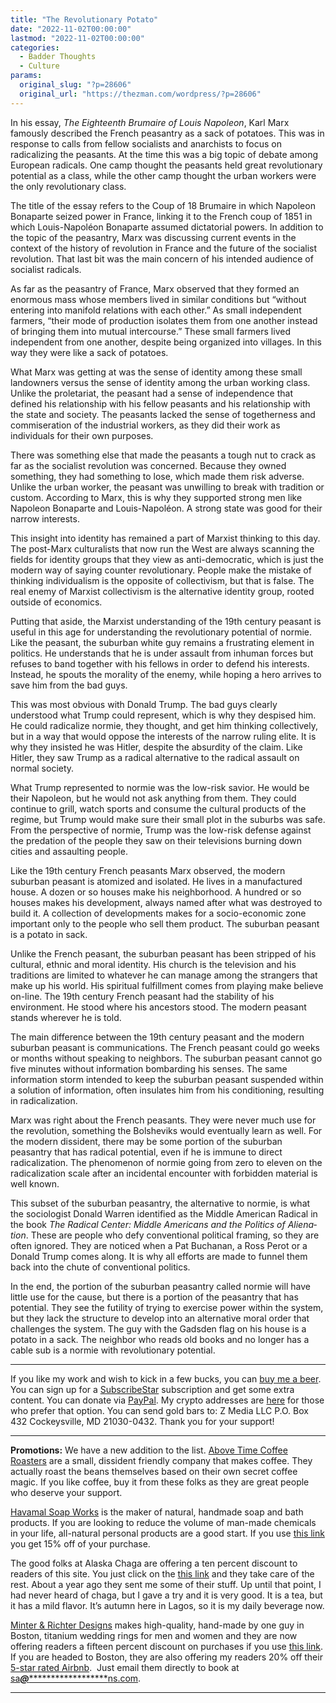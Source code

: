 ```yaml
---
title: "The Revolutionary Potato"
date: "2022-11-02T00:00:00"
lastmod: "2022-11-02T00:00:00"
categories:
  - Badder Thoughts
  - Culture
params:
  original_slug: "?p=28606"
  original_url: "https://thezman.com/wordpress/?p=28606"
---
```


In his essay, *The Eighteenth Brumaire of Louis Napoleon*, Karl Marx
famously described the French peasantry as a sack of potatoes. This was
in response to calls from fellow socialists and anarchists to focus on
radicalizing the peasants. At the time this was a big topic of debate
among European radicals. One camp thought the peasants held great
revolutionary potential as a class, while the other camp thought the
urban workers were the only revolutionary class.

The title of the essay refers to the Coup of 18 Brumaire in which
Napoleon Bonaparte seized power in France, linking it to the French coup
of 1851 in which Louis-Napoléon Bonaparte assumed dictatorial powers. In
addition to the topic of the peasantry, Marx was discussing current
events in the context of the history of revolution in France and the
future of the socialist revolution. That last bit was the main concern
of his intended audience of socialist radicals.

As far as the peasantry of France, Marx observed that they formed an
enormous mass whose members lived in similar conditions but “without
entering into manifold relations with each other.” As small independent
farmers, “their mode of production isolates them from one another
instead of bringing them into mutual intercourse.” These small farmers
lived independent from one another, despite being organized into
villages. In this way they were like a sack of potatoes.

What Marx was getting at was the sense of identity among these small
landowners versus the sense of identity among the urban working class.
Unlike the proletariat, the peasant had a sense of independence that
defined his relationship with his fellow peasants and his relationship
with the state and society. The peasants lacked the sense of
togetherness and commiseration of the industrial workers, as they did
their work as individuals for their own purposes.

There was something else that made the peasants a tough nut to crack as
far as the socialist revolution was concerned. Because they owned
something, they had something to lose, which made them risk adverse.
Unlike the urban worker, the peasant was unwilling to break with
tradition or custom. According to Marx, this is why they supported
strong men like Napoleon Bonaparte and Louis-Napoléon. A strong state
was good for their narrow interests.

This insight into identity has remained a part of Marxist thinking to
this day. The post-Marx culturalists that now run the West are always
scanning the fields for identity groups that they view as
anti-democratic, which is just the modern way of saying counter
revolutionary. People make the mistake of thinking individualism is the
opposite of collectivism, but that is false. The real enemy of Marxist
collectivism is the alternative identity group, rooted outside of
economics.

Putting that aside, the Marxist understanding of the 19th century
peasant is useful in this age for understanding the revolutionary
potential of normie. Like the peasant, the suburban white guy remains a
frustrating element in politics. He understands that he is under assault
from inhuman forces but refuses to band together with his fellows in
order to defend his interests. Instead, he spouts the morality of the
enemy, while hoping a hero arrives to save him from the bad guys.

This was most obvious with Donald Trump. The bad guys clearly understood
what Trump could represent, which is why they despised him. He could
radicalize normie, they thought, and get him thinking collectively, but
in a way that would oppose the interests of the narrow ruling elite. It
is why they insisted he was Hitler, despite the absurdity of the claim.
Like Hitler, they saw Trump as a radical alternative to the radical
assault on normal society.

What Trump represented to normie was the low-risk savior. He would be
their Napoleon, but he would not ask anything from them. They could
continue to grill, watch sports and consume the cultural products of the
regime, but Trump would make sure their small plot in the suburbs was
safe. From the perspective of normie, Trump was the low-risk defense
against the predation of the people they saw on their televisions
burning down cities and assaulting people.

Like the 19th century French peasants Marx observed, the modern suburban
peasant is atomized and isolated. He lives in a manufactured house. A
dozen or so houses make his neighborhood. A hundred or so houses makes
his development, always named after what was destroyed to build it. A
collection of developments makes for a socio-economic zone important
only to the people who sell them product. The suburban peasant is a
potato in sack.

Unlike the French peasant, the suburban peasant has been stripped of his
cultural, ethnic and moral identity. His church is the television and
his traditions are limited to whatever he can manage among the strangers
that make up his world. His spiritual fulfillment comes from playing
make believe on-line. The 19th century French peasant had the stability
of his environment. He stood where his ancestors stood. The modern
peasant stands wherever he is told.

The main difference between the 19th century peasant and the modern
suburban peasant is communications. The French peasant could go weeks or
months without speaking to neighbors. The suburban peasant cannot go
five minutes without information bombarding his senses. The same
information storm intended to keep the suburban peasant suspended within
a solution of information, often insulates him from his conditioning,
resulting in radicalization.

Marx was right about the French peasants. They were never much use for
the revolution, something the Bolsheviks would eventually learn as well.
For the modern dissident, there may be some portion of the suburban
peasantry that has radical potential, even if he is immune to direct
radicalization. The phenomenon of normie going from zero to eleven on
the radicalization scale after an incidental encounter with forbidden
material is well known.

This subset of the suburban peasantry, the alternative to normie,
is what the sociologist Donald Warren identified as the Middle American
Radical in the book *The Rad­ic­al Cen­ter: Middle Amer­ic­ans and the
Polit­ics of Ali­en­a­tion*. These are people who defy conventional
political framing, so they are often ignored. They are noticed when a
Pat Buchanan, a Ross Perot or a Donald Trump comes along. It is why all
efforts are made to funnel them back into the chute of conventional
politics.

In the end, the portion of the suburban peasantry called normie will
have little use for the cause, but there is a portion of the peasantry
that has potential. They see the futility of trying to exercise power
within the system, but they lack the structure to develop into an
alternative moral order that challenges the system. The guy with the
Gadsden flag on his house is a potato in a sack. The neighbor who reads
old books and no longer has a cable sub is a normie with revolutionary
potential.

------------------------------------------------------------------------

If you like my work and wish to kick in a few bucks, you can
<a href="https://www.buymeacoffee.com/mujolulu" rel="noopener"
target="_blank">buy me a beer</a>. You can sign up for a
<a href="https://www.subscribestar.com/the-z-blog" rel="noopener"
target="_blank">SubscribeStar</a> subscription and get some extra
content. You can donate via <a
href="https://www.paypal.com/donate/?cmd=_s-xclick&amp;hosted_button_id=UDAS2Q8JYA6CN&amp;source=url"
rel="noopener" target="_blank">PayPal</a>. My crypto addresses are
<a href="https://thezman.com/wordpress/?page_id=22713" rel="noopener"
target="_blank">here</a> for those who prefer that option. You can send
gold bars to: Z Media LLC P.O. Box 432 Cockeysville, MD 21030-0432.
Thank you for your support!

------------------------------------------------------------------------

**Promotions:** We have a new addition to the list.
<a href="https://abovetimecoffee.com/" rel="noopener"
target="_blank">Above Time Coffee Roasters</a> are a small, dissident
friendly company that makes coffee. They actually roast the beans
themselves based on their own secret coffee magic. If you like coffee,
buy it from these folks as they are great people who deserve your
support.

<a href="https://havamalsoapworks.com/" rel="noopener"
target="_blank">Havamal Soap Works</a> is the maker of natural, handmade
soap and bath products. If you are looking to reduce the volume of
man-made chemicals in your life, all-natural personal products are a
good start. If you use
<a href="https://havamalsoapworks.com/discount/ZMAN" rel="noopener"
target="_blank">this link</a> you get 15% off of your purchase.

The good folks at Alaska Chaga are offering a ten percent discount to
readers of this site. You just click on the
<a href="https://alaskachaga.us/discount/ZMAN" rel="noopener noreferrer"
target="_blank">this link</a> and they take care of the rest. About a
year ago they sent me some of their stuff. Up until that point, I had
never heard of chaga, but I gave a try and it is very good. It is a tea,
but it has a mild flavor. It’s autumn here in Lagos, so it is my daily
beverage now.

<a href="https://www.minterandrichterdesigns.com/"
rel="noreferrer nofollow noopener" target="_blank">Minter &amp; Richter
Designs</a> makes high-quality, hand-made by one guy in Boston, titanium
wedding rings for men and women and they are now offering readers a
fifteen percent discount on purchases if you use
<a href="https://www.minterandrichterdesigns.com/discount/ZMAN"
rel="noreferrer nofollow noopener" target="_blank">this link</a>.
<span class="highlight"><span class="colour"><span class="font"><span class="size">If
you are headed to Boston, they are also offering my readers 20% off
their <a
href="https://www.airbnb.com/users/7988017/listings?user_id=7988017&amp;s=3"
rel="noopener noreferrer" target="_blank">5-star rated Airbnb</a>.  Just
email them directly to book at
<a href="mailto:sa***@*********************ns.com"
data-original-string="KJ7e5uUdN4IhUR+wnLNePw==cb7mZZUygdMKtxOk41E+vd35/Fv8FnsXBMwkS8/AiP8ijrFfi8QJvj8I2389R8BxSwA"><span
class="apbct-email-encoder"
data-original-string="pRjkEkYBWJlLCrh6Kh5D1A==cb7WgLF0GHQJ1wEXC6lyQRe58SFvXOnqZuhQM9h5eXU2/xaKEQaZnloBA8t5uM8aYDv"
title="This contact has been encoded by Anti-Spam by CleanTalk. Click to decode. To finish the decoding make sure that JavaScript is enabled in your browser.">sa<span
class="apbct-blur">***</span>@<span
class="apbct-blur">*********************</span>ns.com</span></a>.</span></span></span></span>

------------------------------------------------------------------------
